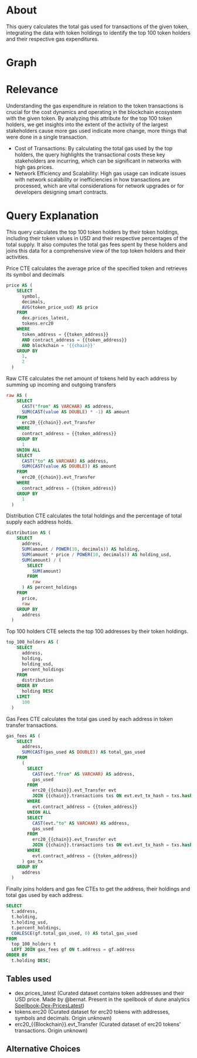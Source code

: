 # About

This query calculates the total gas used for transactions of the given token, integrating the data with token holdings to identify the top 100 token holders and their respective gas expenditures.

# Graph

# Relevance

Understanding the gas expenditure in relation to the token transactions is crucial for the cost dynamics and operating in the blockchain ecosystem with the given token. By analyzing this attribute for the top 100 token holders, we get insights into the extent of the activity of the largest stakeholders cause more gas used indicate more change, more things that were done in a single transaction.

- Cost of Transactions: By calculating the total gas used by the top holders, the query highlights the transactional costs these key stakeholders are incurring, which can be significant in networks with high gas prices.
- Network Efficiency and Scalability: High gas usage can indicate issues with network scalability or inefficiencies in how transactions are processed, which are vital considerations for network upgrades or for developers designing smart contracts.

# Query Explanation

This query calculates the top 100 token holders by their token holdings, including their token values in USD and their respective percentages of the total supply. It also computes the total gas fees spent by these holders and joins this data for a comprehensive view of the top token holders and their activities.

Price CTE calculates the average price of the specified token and retrieves its symbol and decimals

```sql
price AS (
    SELECT
      symbol,
      decimals,
      AVG(token_price_usd) AS price
    FROM
      dex.prices_latest,
      tokens.erc20
    WHERE
      token_address = {{token_address}}
      AND contract_address = {{token_address}}
      AND blockchain = '{{chain}}'
    GROUP BY
      1,
      2
  )
```

Raw CTE calculates the net amount of tokens held by each address by summing up incoming and outgoing transfers

```sql
raw AS (
    SELECT
      CAST("from" AS VARCHAR) AS address,
      SUM(CAST(value AS DOUBLE) * -1) AS amount
    FROM
      erc20_{{chain}}.evt_Transfer
    WHERE
      contract_address = {{token_address}}
    GROUP BY
      1
    UNION ALL
    SELECT
      CAST("to" AS VARCHAR) AS address,
      SUM(CAST(value AS DOUBLE)) AS amount
    FROM
      erc20_{{chain}}.evt_Transfer
    WHERE
      contract_address = {{token_address}}
    GROUP BY
      1
  )
```

Distribution CTE calculates the total holdings and the percentage of total supply each address holds.

```sql
distribution AS (
    SELECT
      address,
      SUM(amount / POWER(10, decimals)) AS holding,
      SUM(amount * price / POWER(10, decimals)) AS holding_usd,
      SUM(amount) / (
        SELECT
          SUM(amount)
        FROM
          raw
      ) AS percent_holdings
    FROM
      price,
      raw
    GROUP BY
      address
  )
```

Top 100 holders CTE selects the top 100 addresses by their token holdings.

```sql
top_100_holders AS (
    SELECT
      address,
      holding,
      holding_usd,
      percent_holdings
    FROM
      distribution
    ORDER BY
      holding DESC
    LIMIT
      100
  )
```

Gas Fees CTE calculates the total gas used by each address in token transfer transactions.

```sql
gas_fees AS (
    SELECT
      address,
      SUM(CAST(gas_used AS DOUBLE)) AS total_gas_used
    FROM
      (
        SELECT
          CAST(evt."from" AS VARCHAR) AS address,
          gas_used
        FROM
          erc20_{{chain}}.evt_Transfer evt
          JOIN {{chain}}.transactions txs ON evt.evt_tx_hash = txs.hash
        WHERE
          evt.contract_address = {{token_address}}
        UNION ALL
        SELECT
          CAST(evt."to" AS VARCHAR) AS address,
          gas_used
        FROM
          erc20_{{chain}}.evt_Transfer evt
          JOIN {{chain}}.transactions txs ON evt.evt_tx_hash = txs.hash
        WHERE
          evt.contract_address = {{token_address}}
      ) gas_tx
    GROUP BY
      address
  )
```

Finally joins holders and gas fee CTEs to get the address, their holdings and total gas used by each address.

```sql
SELECT
  t.address,
  t.holding,
  t.holding_usd,
  t.percent_holdings,
  COALESCE(gf.total_gas_used, 0) AS total_gas_used
FROM
  top_100_holders t
  LEFT JOIN gas_fees gf ON t.address = gf.address
ORDER BY
  t.holding DESC;
```

## Tables used

- dex.prices_latest (Curated dataset contains token addresses and their USD price. Made by @bernat. Present in the spellbook of dune analytics [Spellbook-Dex-PricesLatest](https://github.com/duneanalytics/spellbook/blob/main/models/dex/dex_prices_latest.sql))
- tokens.erc20 (Curated dataset for erc20 tokens with addresses, symbols and decimals. Origin unknown)
- erc20\_{{Blockchain}}.evt_Transfer (Curated dataset of erc20 tokens' transactions. Origin unknown)

## Alternative Choices
